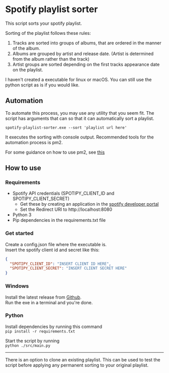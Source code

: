 # Spotify playlist sorter

This script sorts your spotify playlist.  

Sorting of the playlist follows these rules:
1. Tracks are sorted into groups of albums, that are ordered in the manner of the album.
2. Albums are grouped by artist and release date. (Artist is determined from the album rather than the track)
3. Artist groups are sorted depending on the first tracks appearance date on the playlist.

I haven't created a executable for linux or macOS. 
You can still use the python script as is if you would like.

## Automation

To automate this process, you may use any utility that you seem fit.
The script has arguments that can so that it can automatically sort a playlist.

```
spotify-playlist-sorter.exe --sort 'playlist url here'
```

It executes the sorting with console output.
Recommended tools for the automation process is pm2.

For some guidance on how to use pm2, see [this](https://pm2.keymetrics.io/docs/usage/quick-start/)


## How to use

### Requirements

- Spotify API credentials (SPOTIPY_CLIENT_ID and SPOTIPY_CLIENT_SECRET)
    - Get these by creating an application in the [spotify developer portal](https://developer.spotify.com/dashboard/applications)
    - Set the Redirect URI to http://localhost:8080
- Python 3
- Pip dependencies in the requirements.txt file


### Get started

Create a config.json file where the executable is.  
Insert the spotify client id and secret like this: 
```json
{
  "SPOTIPY_CLIENT_ID": "INSERT CLIENT ID HERE",
  "SPOTIPY_CLIENT_SECRET": "INSERT CLIENT SECRET HERE"
}
```


### Windows
Install the latest release from [Github](https://github.com/ItsOnlyGame/my-spotify-playlist-sorter/releases).  
Run the exe in a terminal and you're done.


### Python
Install dependencies by running this command  
<code>pip install -r requirements.txt</code>  

Start the script by running  
<code>python ./src/main.py</code>


---


There is an option to clone an existing playlist. This can be used to test the script before applying any permanent sorting to your original playlist. 